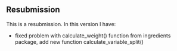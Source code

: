 ## Resubmission

This is a resubmission. In this version I have:

* fixed problem with calculate_weight() function from ingredients package, add new function calculate_variable_split()
